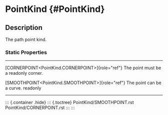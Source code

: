 PointKind {#PointKind}
=========

Description
-----------

The path point kind.

### Static Properties

  ---------------------------------------------------- -------------------------
  [CORNERPOINT\<PointKind.CORNERPOINT\>]{role="ref"}   The point must be a
  readonly                                             corner.

  [SMOOTHPOINT\<PointKind.SMOOTHPOINT\>]{role="ref"}   The point can be a curve.
  readonly                                             
  ---------------------------------------------------- -------------------------

::: {.container .hide}
::: {.toctree}
PointKind/SMOOTHPOINT.rst PointKind/CORNERPOINT.rst
:::
:::
